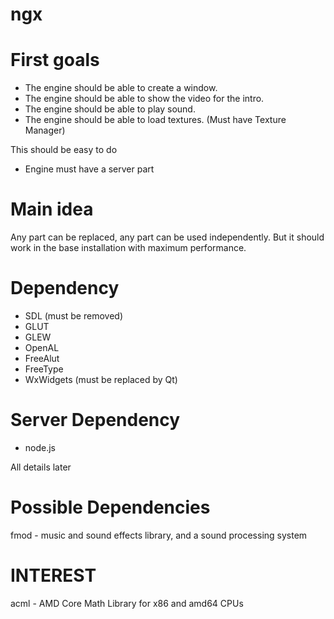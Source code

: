ngx
===

First goals
===
- The engine should be able to create a window.
- The engine should be able to show the video for the intro.
- The engine should be able to play sound.
- The engine should be able to load textures. (Must have Texture Manager)

This should be easy to do

- Engine must have a server part

Main idea
===
Any part can be replaced, any part can be used independently. 
But it should work in the base installation with maximum performance.

Dependency
==
- SDL (must be removed)
- GLUT
- GLEW
- OpenAL
- FreeAlut
- FreeType
- WxWidgets (must be replaced by Qt)

Server Dependency
==
- node.js

All details later

Possible Dependencies
==
fmod - music and sound effects library, and a sound processing system

INTEREST
==
acml - AMD Core Math Library for x86 and amd64 CPUs